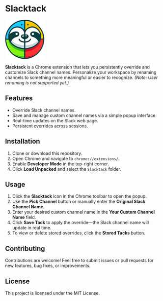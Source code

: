 # Slacktack

![Slacktack Logo](https://raw.githubusercontent.com/dotMavriQ/Slacktack/refs/heads/master/icons/icon128.png)

**Slacktack** is a Chrome extension that lets you persistently override and customize Slack channel names. Personalize your workspace by renaming channels to something more meaningful or easier to recognize. *(Note: User renaming is not supported yet.)*

## Features

- Override Slack channel names.
- Save and manage custom channel names via a simple popup interface.
- Real-time updates on the Slack web page.
- Persistent overrides across sessions.

## Installation

1. Clone or download this repository.
2. Open Chrome and navigate to `chrome://extensions/`.
3. Enable **Developer Mode** in the top-right corner.
4. Click **Load Unpacked** and select the `Slacktack` folder.

## Usage

1. Click the **Slacktack** icon in the Chrome toolbar to open the popup.
2. Use the **Pick Channel** button or manually enter the **Original Slack Channel Name**.
3. Enter your desired custom channel name in the **Your Custom Channel Name** field.
4. Click **Save Tack** to apply the override—the Slack channel name will update in real time.
5. To view or delete stored overrides, click the **Stored Tacks** button.

## Contributing

Contributions are welcome! Feel free to submit issues or pull requests for new features, bug fixes, or improvements.

## License

This project is licensed under the MIT License.
